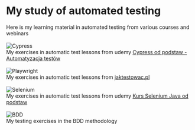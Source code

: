 # My study of automated testing
Here is my learning material in automated testing from various courses and webinars
<br><br>
![Cypress](https://img.shields.io/badge/-Cypress-3776AB?style=flat&logo=Cypress&logoColor=white)  
My exercises in automatic test lessons from udemy [Cypress od podstaw - Automatyzacja testów](https://www.udemy.com/course/cypress-od-podstaw/)
<br><br>
![Playwright](https://img.shields.io/badge/-Playwright-3776AB?style=flat&logo=Playwright&logoColor=white)  
My exercises in automatic test lessons from [jaktestowac.pl](https://jaktestowac.pl/)
<br><br>
![Selenium](https://img.shields.io/badge/-Selenium-3776AB?style=flat&logo=Selenium&logoColor=white)  
My exercises in automatic test lessons from udemy [Kurs Selenium Java od podstaw](https://www.udemy.com/course/kurs-selenium-java/)
<br><br>
![BDD](https://img.shields.io/badge/-BDD-3776AB?style=flat&logo=BDD&logoColor=white)  
My testing exercises in the BDD methodology
